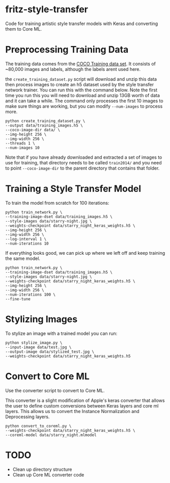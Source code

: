 # fritz-style-transfer
Code for training artistic style transfer models with Keras and converting them to Core ML.

# Preprocessing Training Data
The training data comes from the [COCO Training data set](http://cocodataset.org/). It consists of ~80,000 images and labels, although the labels arent used here.

the `create_training_dataset.py` script will download and unzip this data then process images to create an h5 dataset used by the style transfer network trainer. You can run this with the command below. Note the first time you run this you will need to download and unzip 13GB worth of data and it can take a while. The command only processes the first 10 images to make sure things are working, but you can modify `--num-images` to process more.

```
python create_training_dataset.py \
--output data/training_images.h5 \
--coco-image-dir data/ \
--img-height 256 \
--img-width 256 \
--threads 1 \
--num-images 10
```

Note that if you have already downloaded and extracted a set of images to use for training, that directory needs to be called `train2014/` and you need to point `--coco-image-dir` to the parent directory that contains that folder.

# Training a Style Transfer Model
To train the model from scratch for 100 iterations:

```
python train_network.py \
--training-image-dset data/training_images.h5 \
--style-images data/starry-night.jpg \
--weights-checkpoint data/starry_night_keras_weights.h5 \
--img-height 256 \
--img-width 256 \
--log-interval 1 \
--num-iterations 10
```

If everything looks good, we can pick up where we left off and keep training the same model.

```
python train_network.py \
--training-image-dset data/training_images.h5 \
--style-images data/starry-night.jpg \
--weights-checkpoint data/starry_night_keras_weights.h5 \
--img-height 256 \
--img-width 256 \
--num-iterations 100 \
--fine-tune
```

# Stylizing Images
To stylize an image with a trained model you can run:

```
python stylize_image.py \
--input-image data/test.jpg \
--output-image data/stylized_test.jpg \
--weights-checkpoint data/starry_night_keras_weights.h5
```


# Convert to Core ML
Use the converter script to convert to Core ML.

This converter is a slight modification of Apple's keras converter that allows
the user to define custom conversions between Keras layers and core ml layers. This allows us to convert the Instance Normalization and Deprocessing layers.

```
python convert_to_coreml.py \
--weights-checkpoint data/starry_night_keras_weights.h5 \
--coreml-model data/starry_night.mlmodel
```

# TODO
* Clean up directory structure
* Clean up Core ML converter code